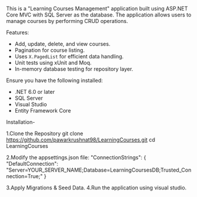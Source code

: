 
This is a "Learning Courses Management" application built using ASP.NET Core MVC with SQL Server as the database.
The application allows users to manage courses by performing CRUD operations.

Features:
- Add, update, delete, and view courses.
- Pagination for course listing.
- Uses `X.PagedList` for efficient data handling.
- Unit tests using xUnit and Moq.
- In-memory database testing for repository layer.

Ensure you have the following installed:
- .NET 6.0 or later
- SQL Server 
- Visual Studio 
- Entity Framework Core

 Installation-

1.Clone the Repository
git clone https://github.com/pawarkrushnat98/LearningCourses.git
cd LearningCourses

2.Modify the appsettings.json file:
"ConnectionStrings": {
  "DefaultConnection": "Server=YOUR_SERVER_NAME;Database=LearningCoursesDB;Trusted_Connection=True;"
}

3.Apply Migrations & Seed Data.
4.Run the application using visual studio.
